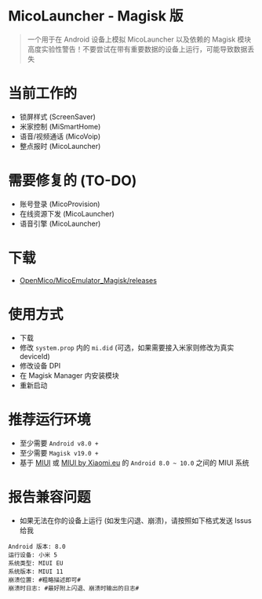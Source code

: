 # MicoLauncher - Magisk 版
> 一个用于在 Android 设备上模拟 MicoLauncher 以及依赖的 Magisk 模块  
> 高度实验性警告！不要尝试在带有重要数据的设备上运行，可能导致数据丢失

# 当前工作的
- 锁屏样式 (ScreenSaver)
- 米家控制 (MiSmartHome)
- 语音/视频通话 (MicoVoip)
- 整点报时 (MicoLauncher)

# 需要修复的 (TO-DO)
- 账号登录 (MicoProvision)
- 在线资源下发 (MicoLauncher)
- 语音引擎 (MicoLauncher)

# 下载
- [OpenMico/MicoEmulator_Magisk/releases](https://github.com/OpenMico/MicoEmulator_Magisk/releases)

# 使用方式
- 下载
- 修改 `system.prop` 内的 `mi.did` (可选，如果需要接入米家则修改为真实 deviceId)
- 修改设备 DPI
- 在 Magisk Manager 内安装模块
- 重新启动

# 推荐运行环境
- 至少需要 `Android v8.0 +`
- 至少需要 `Magisk v19.0 +`
- 基于 [MIUI](https://www.miui.com/download.html) 或 [MIUI by Xiaomi.eu](Xiaomi.eu) 的 `Android 8.0 ~ 10.0` 之间的 MIUI 系统

# 报告兼容问题
- 如果无法在你的设备上运行 (如发生闪退、崩溃)，请按照如下格式发送 Issus 给我
```
Android 版本: 8.0
运行设备: 小米 5
系统类型: MIUI EU
系统版本: MIUI 11
崩溃位置: #粗略描述即可#
崩溃时日志: #最好附上闪退、崩溃时输出的日志#
```
